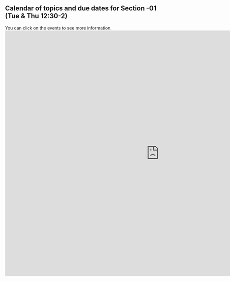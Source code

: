 
<br>
<h2> Calendar of topics and due dates for Section -01 (Tue & Thu 12:30-2) </h2>
You can click on the events to see more information. 
<br>

<iframe src="https://calendar.google.com/calendar/embed?showCalendars=0&amp;height=800&amp;wkst=1&amp;bgcolor=%23FFFFFF&amp;src=mail.csuchico.edu_nc66paji5lqqmd6uqfu1sdfvls%40group.calendar.google.com&amp;color=%2323164E&amp;ctz=America%2FLos_Angeles" style="border-width:0" width="1000" height="800" frameborder="0" scrolling="no"></iframe>